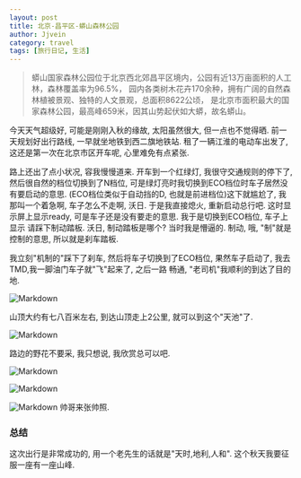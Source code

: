 ```yaml
---
layout: post
title: 北京-昌平区-蟒山森林公园
author: Jjvein
category: travel
tags: [旅行日记, 生活]
---
```


>  蟒山国家森林公园位于北京西北郊昌平区境内，公园有近13万亩面积的人工林，森林覆盖率为96.5%，
    园内各类树木花卉170余种，拥有广阔的自然森林植被景观、独特的人文景观，总面积8622公顷，
    是北京市面积最大的国家森林公园，最高峰659米，因其山势起伏如大蟒，故名蟒山。

今天天气超级好, 可能是刚刚入秋的缘故, 太阳虽然很大, 但一点也不觉得晒. 前一天规划好出行路线, 一早就坐地铁到西二旗地铁站.
租了一辆江淮的电动车出发了, 这还是第一次在北京市区开车呢, 心里难免有点紧张.

路上还出了点小状况, 容我慢慢道来.
开车到一个红绿灯, 我很守交通规则的停下了, 然后很自然的档位切换到了N档位, 可是绿灯亮时我切换到ECO档位时车子居然没有要启动的意思.
(ECO档位类似于自动挡的D, 也就是前进档位)这下就尴尬了, 我那叫一个着急啊, 车子怎么不走啊, 沃日.
于是我直接熄火, 重新启动总行吧. 这时显示屏上显示ready, 可是车子还是没有要走的意思. 我于是切换到ECO档位, 车子上显示
请踩下制动踏板. 沃日, 制动踏板是哪个? 当时我是懵逼的. 制动, 哦, "制"就是控制的意思, 所以就是刹车踏板.

我立刻"机制的"踩下了刹车, 然后将车子切换到了ECO档位, 果然车子启动了, 我去TMD,我一脚油门车子就"飞"起来了, 之后一路
畅通, "老司机"我顺利的到达了目的地.

![Markdown](http://i2.buimg.com/573473/ff063d5d35b35c0fs.jpg)

山顶大约有七八百米左右, 到达山顶走上2公里, 就可以到这个"天池"了.

![Markdown](http://i2.buimg.com/573473/ab9556e45354ccb5s.jpg)

路边的野花不要采, 我只想说, 我欣赏总可以吧.

![Markdown](http://i2.buimg.com/573473/986e095be59a7d62s.jpg)

![Markdown](http://i2.buimg.com/573473/b748d53f0783a701s.jpg)

![Markdown](http://i1.piimg.com/573473/aae597ad56fa4577s.jpg)
帅哥来张帅照.

### 总结
这次出行是非常成功的, 用一个老先生的话就是"天时,地利,人和".
这个秋天我要征服一座有一座山峰.